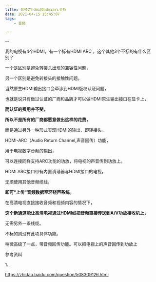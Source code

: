 ```yaml
---
title: 音频之hdmi和hdmiarc关系
date: 2021-04-15 15:45:07
tags:
	- 音频

---
```


--

我的电视有4个HDMI，有一个标有HDMI ARC ，这个其他3个不标的有什么区别？

一个是区别是避免转接头出现的兼容性问题，

另一个区别是避免转接头的接触性问题。



当然原生HDMI输出接口会牵涉到HDMI版权认证问题，

也就是说只有做过认证的厂商和品牌才可以做HDMI原生输出接口在显卡上，

**而认证的费用并不斐，**

**所以不是所有的厂商都愿意做出这样的花费，**

而是通过另外一种形式实现HDMI的输出，即转接头。



HDMI-ARC（Audio Return Channel,声音回传）功能，

用于电视数字音频的输出，

可以连接同样支持ARC功能的功放，将电视的声音传到功放上。



HDMI ARC接口带有内置调谐器与HDMI接口的电视，

无须使用其他音频缆线，

**即可"上传"音频数据至环绕声系统。**

在高清电视直接接收音频和视频内容的情况下，

**这个新通道能让高清电视通过HDMI线把音频直接传送到A/V功放接收机上，**

无需另外一条线缆。

不标的则没有此项具体功能。



稍微高级了一点，带音频回传功能。可以把电视上的声音回传到功放上



参考资料

1、

https://zhidao.baidu.com/question/508309126.html